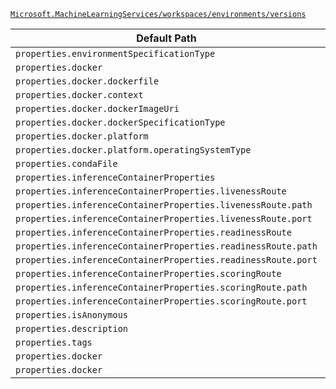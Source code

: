 [`Microsoft.MachineLearningServices/workspaces/environments/versions`](https://docs.microsoft.com/en-us/azure/templates/microsoft.machinelearningservices/workspaces/environments/versions)

| Default Path | Alias |
|---|---|
| `properties.environmentSpecificationType` | `Microsoft.MachineLearningServices/workspaces/environments/versions/environmentSpecificationType` |
| `properties.docker` | `Microsoft.MachineLearningServices/workspaces/environments/versions/docker.Build` |
| `properties.docker.dockerfile` | `Microsoft.MachineLearningServices/workspaces/environments/versions/docker.Build.dockerfile` |
| `properties.docker.context` | `Microsoft.MachineLearningServices/workspaces/environments/versions/docker.Build.context` |
| `properties.docker.dockerImageUri` | `Microsoft.MachineLearningServices/workspaces/environments/versions/docker.Image.dockerImageUri` |
| `properties.docker.dockerSpecificationType` | `Microsoft.MachineLearningServices/workspaces/environments/versions/docker.dockerSpecificationType` |
| `properties.docker.platform` | `Microsoft.MachineLearningServices/workspaces/environments/versions/docker.platform` |
| `properties.docker.platform.operatingSystemType` | `Microsoft.MachineLearningServices/workspaces/environments/versions/docker.platform.operatingSystemType` |
| `properties.condaFile` | `Microsoft.MachineLearningServices/workspaces/environments/versions/condaFile` |
| `properties.inferenceContainerProperties` | `Microsoft.MachineLearningServices/workspaces/environments/versions/inferenceContainerProperties` |
| `properties.inferenceContainerProperties.livenessRoute` | `Microsoft.MachineLearningServices/workspaces/environments/versions/inferenceContainerProperties.livenessRoute` |
| `properties.inferenceContainerProperties.livenessRoute.path` | `Microsoft.MachineLearningServices/workspaces/environments/versions/inferenceContainerProperties.livenessRoute.path` |
| `properties.inferenceContainerProperties.livenessRoute.port` | `Microsoft.MachineLearningServices/workspaces/environments/versions/inferenceContainerProperties.livenessRoute.port` |
| `properties.inferenceContainerProperties.readinessRoute` | `Microsoft.MachineLearningServices/workspaces/environments/versions/inferenceContainerProperties.readinessRoute` |
| `properties.inferenceContainerProperties.readinessRoute.path` | `Microsoft.MachineLearningServices/workspaces/environments/versions/inferenceContainerProperties.readinessRoute.path` |
| `properties.inferenceContainerProperties.readinessRoute.port` | `Microsoft.MachineLearningServices/workspaces/environments/versions/inferenceContainerProperties.readinessRoute.port` |
| `properties.inferenceContainerProperties.scoringRoute` | `Microsoft.MachineLearningServices/workspaces/environments/versions/inferenceContainerProperties.scoringRoute` |
| `properties.inferenceContainerProperties.scoringRoute.path` | `Microsoft.MachineLearningServices/workspaces/environments/versions/inferenceContainerProperties.scoringRoute.path` |
| `properties.inferenceContainerProperties.scoringRoute.port` | `Microsoft.MachineLearningServices/workspaces/environments/versions/inferenceContainerProperties.scoringRoute.port` |
| `properties.isAnonymous` | `Microsoft.MachineLearningServices/workspaces/environments/versions/isAnonymous` |
| `properties.description` | `Microsoft.MachineLearningServices/workspaces/environments/versions/description` |
| `properties.tags` | `Microsoft.MachineLearningServices/workspaces/environments/versions/tags` |
| `properties.docker` | `Microsoft.MachineLearningServices/workspaces/environments/versions/docker.Image` |
| `properties.docker` | `Microsoft.MachineLearningServices/workspaces/environments/versions/docker` |


